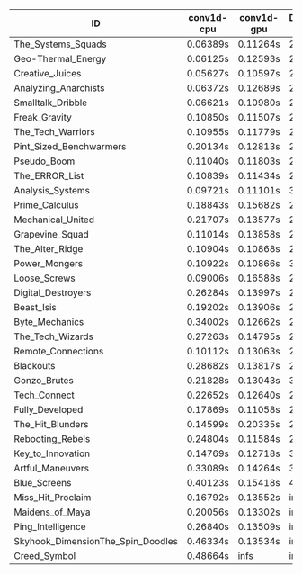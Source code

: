 |ID|conv1d-cpu|conv1d-gpu|DWSPConv2D-gpu|gemm-gpu|avg|
|-|-|-|-|-|-|
|The_Systems_Squads|0.06389s|0.11264s|2.79196s|1.72945s|1.17448s|
|Geo-Thermal_Energy|0.06125s|0.12593s|2.83110s|1.69094s|1.17730s|
|Creative_Juices|0.05627s|0.10597s|2.83223s|1.72423s|1.17967s|
|Analyzing_Anarchists|0.06372s|0.12689s|2.80184s|1.78951s|1.19549s|
|Smalltalk_Dribble|0.06621s|0.10980s|2.87987s|1.78216s|1.20951s|
|Freak_Gravity|0.10850s|0.11507s|2.85693s|1.76284s|1.21084s|
|The_Tech_Warriors|0.10955s|0.11779s|2.86292s|1.77023s|1.21512s|
|Pint_Sized_Benchwarmers|0.20134s|0.12813s|2.82895s|1.70644s|1.21622s|
|Pseudo_Boom|0.11040s|0.11803s|2.86974s|1.77799s|1.21904s|
|The_ERROR_List|0.10839s|0.11434s|2.89206s|1.76238s|1.21929s|
|Analysis_Systems|0.09721s|0.11101s|3.01041s|1.67392s|1.22313s|
|Prime_Calculus|0.18843s|0.15682s|2.82572s|1.77063s|1.23540s|
|Mechanical_United|0.21707s|0.13577s|2.81775s|1.78124s|1.23796s|
|Grapevine_Squad|0.11014s|0.13858s|2.89761s|1.82676s|1.24327s|
|The_Alter_Ridge|0.10904s|0.10868s|2.99456s|1.77217s|1.24611s|
|Power_Mongers|0.10922s|0.10866s|3.00816s|1.77231s|1.24959s|
|Loose_Screws|0.09006s|0.16588s|2.87871s|1.87845s|1.25327s|
|Digital_Destroyers|0.26284s|0.13997s|2.83228s|1.78224s|1.25433s|
|Beast_Isis|0.19202s|0.13906s|2.81943s|1.91518s|1.26642s|
|Byte_Mechanics|0.34002s|0.12662s|2.82463s|1.78034s|1.26790s|
|The_Tech_Wizards|0.27263s|0.14795s|2.85057s|1.82134s|1.27312s|
|Remote_Connections|0.10112s|0.13063s|2.92168s|1.94182s|1.27381s|
|Blackouts|0.28682s|0.13817s|2.80387s|1.89383s|1.28067s|
|Gonzo_Brutes|0.21828s|0.13043s|3.00039s|1.84110s|1.29755s|
|Tech_Connect|0.22652s|0.12640s|2.97951s|1.89772s|1.30754s|
|Fully_Developed|0.17869s|0.11058s|2.81185s|2.23034s|1.33287s|
|The_Hit_Blunders|0.14599s|0.20335s|2.85599s|2.56015s|1.44137s|
|Rebooting_Rebels|0.24804s|0.11584s|2.90155s|2.53255s|1.44950s|
|Key_to_Innovation|0.14769s|0.12718s|3.06949s|2.50082s|1.46129s|
|Artful_Maneuvers|0.33089s|0.14264s|3.63478s|2.52606s|1.65859s|
|Blue_Screens|0.40123s|0.15418s|4.91353s|2.44653s|1.97887s|
|Miss_Hit_Proclaim|0.16792s|0.13552s|infs|infs|infs|
|Maidens_of_Maya|0.20056s|0.13302s|infs|infs|infs|
|Ping_Intelligence|0.26840s|0.13509s|infs|4.46565s|infs|
|Skyhook_DimensionThe_Spin_Doodles|0.46334s|0.13534s|infs|infs|infs|
|Creed_Symbol|0.48664s|infs|infs|4.42932s|infs|
